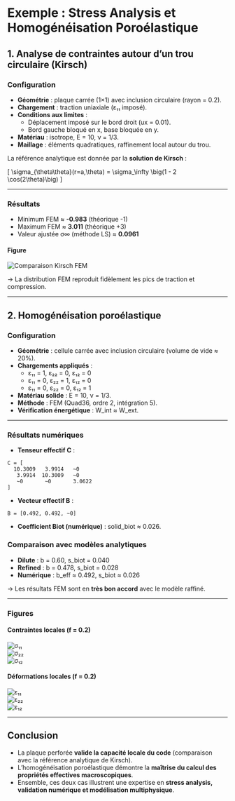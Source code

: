 # Exemple : Stress Analysis et Homogénéisation Poroélastique

## 1. Analyse de contraintes autour d’un trou circulaire (Kirsch)

### Configuration
- **Géométrie** : plaque carrée (1×1) avec inclusion circulaire (rayon = 0.2).  
- **Chargement** : traction uniaxiale (ε₁₁ imposé).  
- **Conditions aux limites** :  
  - Déplacement imposé sur le bord droit (ux = 0.01).  
  - Bord gauche bloqué en x, base bloquée en y.  
- **Matériau** : isotrope, E = 10, ν = 1/3.  
- **Maillage** : éléments quadratiques, raffinement local autour du trou.  

La référence analytique est donnée par la **solution de Kirsch** :

\[
\sigma_{\theta\theta}(r=a,\theta) = \sigma_\infty \big(1 - 2 \cos(2\theta)\big)
\]

---

### Résultats
- Minimum FEM ≈ **-0.983** (théorique -1)  
- Maximum FEM ≈ **3.011** (théorique +3)  
- Valeur ajustée σ∞ (méthode LS) ≈ **0.0961**  

#### Figure
![Comparaison Kirsch FEM](/docs/images/stress_homogenization_example/kirsch_compare.png)  

→ La distribution FEM reproduit fidèlement les pics de traction et compression.  

---

## 2. Homogénéisation poroélastique

### Configuration
- **Géométrie** : cellule carrée avec inclusion circulaire (volume de vide ≈ 20%).  
- **Chargements appliqués** :  
  - ε₁₁ = 1, ε₂₂ = 0, ε₁₂ = 0  
  - ε₁₁ = 0, ε₂₂ = 1, ε₁₂ = 0  
  - ε₁₁ = 0, ε₂₂ = 0, ε₁₂ = 1  
- **Matériau solide** : E = 10, ν = 1/3.  
- **Méthode** : FEM (Quad36, ordre 2, intégration 5).  
- **Vérification énergétique** : W_int ≈ W_ext.  

---

### Résultats numériques
- **Tenseur effectif C** :  
```
C = [
  10.3009   3.9914   ~0
   3.9914  10.3009   ~0
   ~0       ~0       3.0622
]
```

- **Vecteur effectif B** :  
```
B = [0.492, 0.492, ~0]
```

- **Coefficient Biot (numérique)** : solid_biot ≈ 0.026.  

### Comparaison avec modèles analytiques
- **Dilute** : b = 0.60, s_biot = 0.040  
- **Refined** : b = 0.478, s_biot = 0.028  
- **Numérique** : b_eff ≈ 0.492, s_biot ≈ 0.026  

→ Les résultats FEM sont en **très bon accord** avec le modèle raffiné.  

---

### Figures

#### Contraintes locales (f = 0.2)  
![σ₁₁](/docs/images/stress_homogenization_example/σ₁₁_poro.png)  
![σ₂₂](/docs/images/stress_homogenization_example/σ₂₂_poro.png)  
![σ₁₂](/docs/images/stress_homogenization_example/σ₁₂_poro.png)  

#### Déformations locales (f = 0.2)  
![ε₁₁](/docs/images/stress_homogenization_example/ϵ₁₁_poro.png)  
![ε₂₂](/docs/images/stress_homogenization_example/ϵ₂₂_poro.png)  
![ε₁₂](/docs/images/stress_homogenization_example/ϵ₁₂_poro.png)  

---

## Conclusion
- La plaque perforée **valide la capacité locale du code** (comparaison avec la référence analytique de Kirsch).  
- L’homogénéisation poroélastique démontre la **maîtrise du calcul des propriétés effectives macroscopiques**.  
- Ensemble, ces deux cas illustrent une expertise en **stress analysis, validation numérique et modélisation multiphysique**.  
